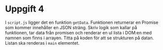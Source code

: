 # Uppgift 4

I `script.js` ligger det en funktion `getData`. Funktionen returnerar en Promise som kommer innehåller en JSON sträng. 
Skriv logik som kallar på funktionen, tar data från promisen och renderar en ul lista i DOM:en med namnen som finns i arrayen. Titta på koden för att se strukturen på datan. Listan ska renderas i `main` elementet.
